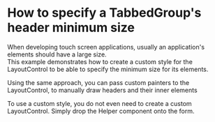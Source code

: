 # How to specify a TabbedGroup's header  minimum size


<p>When developing touch screen applications, usually an application's elements should have a large size.<br />
This example demonstrates how to create a custom style for the LayoutControl to be able to specify the minimum size for its elements.</p><p>Using the same approach, you can pass custom painters to the LayoutControl, to manually draw headers and their inner elements</p><p>To use a custom style, you do not even need to create a custom LayoutControl. Simply drop the Helper component onto the form.</p>

<br/>


